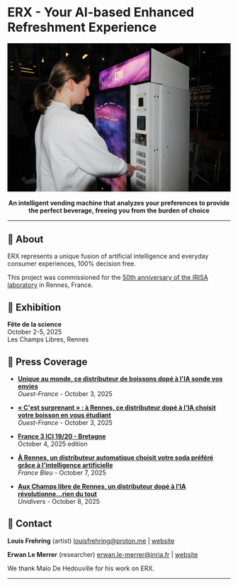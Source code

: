 
# ERX - Your AI-based Enhanced Refreshment Experience

<p align="center">
  <img src="https://raw.githubusercontent.com/erx-ai/erx-ai.github.com/main/side.jpg" alt="ERX Vending Machine" width="900"/>
</p>

<p align="center">
  <strong>An intelligent vending machine that analyzes your preferences to provide the perfect beverage, freeing you from the burden of choice</strong>
</p>

---

## 🎯 About

ERX represents a unique fusion of artificial intelligence and everyday consumer experiences, 100% decision free.

This project was commissioned for the [50th anniversary of the IRISA laboratory](https://www.irisa.fr/en/50-years-of-irisa) in Rennes, France. 

## 📅 Exhibition

**Fête de la science**  
October 2-5, 2025  
Les Champs Libres, Rennes

## 📰 Press Coverage

- **[Unique au monde, ce distributeur de boissons dopé à l'IA sonde vos envies](https://www.ouest-france.fr/bretagne/video-unique-au-monde-ce-distributeur-de-boissons-dopes-a-l-ia-sonde-vos-envies-3dcc649c-9821-4f3a-9ee2-c93a9418374c)**  
  *Ouest-France* - October 3, 2025

- **[« C'est surprenant » : à Rennes, ce distributeur dopé à l'IA choisit votre boisson en vous étudiant](https://www.ouest-france.fr/bretagne/rennes-35000/cest-surprenant-a-rennes-ce-distributeur-dope-a-lia-choisit-votre-boisson-en-vous-etudiant-173466e6-a066-11f0-a698-dbf3ac8f3cb6)**  
  *Ouest-France* - October 3, 2025

- **[France 3 ICI 19/20 - Bretagne](https://www.youtube.com/watch?v=DZRJDamPa8g)**  
  October 4, 2025 edition

- **[À Rennes, un distributeur automatique choisit votre soda préféré grâce à l'intelligence artificielle](https://www.francebleu.fr/infos/insolite/a-rennes-un-distributeur-automatique-choisit-votre-soda-prefere-grace-a-l-intelligence-artificielle-2615999)**  
  *France Bleu* - October 7, 2025

- **[Aux Champs libre de Rennes, un distributeur dopé à l’IA révolutionne…rien du tout](https://unidivers.fr/distributeur-ia-boisson-personalise/)**  
  *Unidivers* - October 8, 2025

## 📧 Contact

**Louis Frehring** (artist) louisfrehring@proton.me | [website](https://louisfrehring.net/)

**Erwan Le Merrer** (researcher) erwan.le-merrer@inria.fr | [website](https://erwanlemerrer.github.io/)

We thank Malo De Hedouville for his work on ERX.

---
